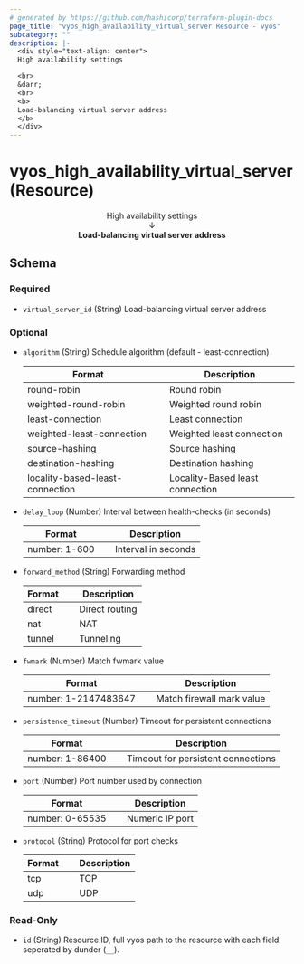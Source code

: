 ```yaml
---
# generated by https://github.com/hashicorp/terraform-plugin-docs
page_title: "vyos_high_availability_virtual_server Resource - vyos"
subcategory: ""
description: |-
  <div style="text-align: center">
  High availability settings

  <br>
  &darr;
  <br>
  <b>
  Load-balancing virtual server address
  </b>
  </div>
---
```


# vyos_high_availability_virtual_server (Resource)

<div style="text-align: center">
High availability settings

<br>
&darr;
<br>
<b>
Load-balancing virtual server address
</b>
</div>



<!-- schema generated by tfplugindocs -->
## Schema

### Required

- `virtual_server_id` (String) Load-balancing virtual server address

### Optional

- `algorithm` (String) Schedule algorithm (default - least-connection)

    |  Format &emsp; | Description  |
    |----------|---------------|
    |  round-robin  &emsp; |  Round robin  |
    |  weighted-round-robin  &emsp; |  Weighted round robin  |
    |  least-connection  &emsp; |  Least connection  |
    |  weighted-least-connection  &emsp; |  Weighted least connection  |
    |  source-hashing  &emsp; |  Source hashing  |
    |  destination-hashing  &emsp; |  Destination hashing  |
    |  locality-based-least-connection  &emsp; |  Locality-Based least connection  |
- `delay_loop` (Number) Interval between health-checks (in seconds)

    |  Format &emsp; | Description  |
    |----------|---------------|
    |  number: 1-600  &emsp; |  Interval in seconds  |
- `forward_method` (String) Forwarding method

    |  Format &emsp; | Description  |
    |----------|---------------|
    |  direct  &emsp; |  Direct routing  |
    |  nat  &emsp; |  NAT  |
    |  tunnel  &emsp; |  Tunneling  |
- `fwmark` (Number) Match fwmark value

    |  Format &emsp; | Description  |
    |----------|---------------|
    |  number: 1-2147483647  &emsp; |  Match firewall mark value  |
- `persistence_timeout` (Number) Timeout for persistent connections

    |  Format &emsp; | Description  |
    |----------|---------------|
    |  number: 1-86400  &emsp; |  Timeout for persistent connections  |
- `port` (Number) Port number used by connection

    |  Format &emsp; | Description  |
    |----------|---------------|
    |  number: 0-65535  &emsp; |  Numeric IP port  |
- `protocol` (String) Protocol for port checks

    |  Format &emsp; | Description  |
    |----------|---------------|
    |  tcp  &emsp; |  TCP  |
    |  udp  &emsp; |  UDP  |

### Read-Only

- `id` (String) Resource ID, full vyos path to the resource with each field seperated by dunder (`__`).
